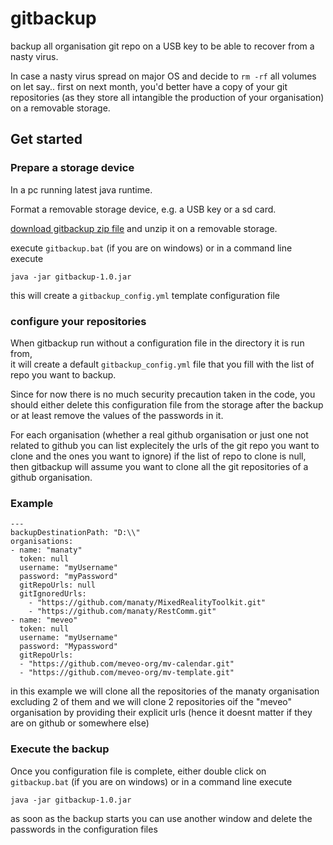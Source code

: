 # gitbackup
backup all organisation git repo on a USB key to be able to recover from a nasty virus.

In case a nasty virus spread on major OS and decide to `rm -rf` all volumes on let say.. first on next month,
you'd better have a copy of your git repositories (as they store all intangible the production of your organisation)
on a removable storage.

## Get started

### Prepare a storage device 

In a pc running latest java runtime.

Format a removable storage device, e.g. a USB key or a sd card.

[download gitbackup zip file](https://github.com/smichea/gitbackup/releases/tag/1.0.0) and unzip it on a removable storage.

execute `gitbackup.bat` (if you are on windows) or in a command line execute 
```
java -jar gitbackup-1.0.jar
```
this will create a `gitbackup_config.yml` template configuration file

### configure your repositories
When gitbackup run without a configuration file in the directory it is run from,  
it will create a default `gitbackup_config.yml` file that you fill with the list of repo you want to backup.

Since for now there is no much security precaution taken in the code, you should either delete this configuration file from the storage after the backup or at least remove the values of the passwords in it.

For each organisation (whether a real github organisation or just one not related to github you can list explecitely the urls of the git repo you want to clone and the ones you want to ignore)
if the list of repo to clone is null, then gitbackup will assume you want to clone all the git repositories of a github organisation.


### Example

```
---
backupDestinationPath: "D:\\"
organisations:
- name: "manaty"
  token: null
  username: "myUsername"
  password: "myPassword"
  gitRepoUrls: null
  gitIgnoredUrls:
    - "https://github.com/manaty/MixedRealityToolkit.git"
    - "https://github.com/manaty/RestComm.git"
- name: "meveo"
  token: null
  username: "myUsername"
  password: "Mypassword"
  gitRepoUrls:
  - "https://github.com/meveo-org/mv-calendar.git"
  - "https://github.com/meveo-org/mv-template.git"
```

in this example we will clone all the repositories of the manaty organisation excluding 2 of them
and we will clone 2 repositories oif the "meveo" organisation by providing their explicit urls (hence it doesnt matter if they are on github or somewhere else)

### Execute the backup
Once you configuration file is complete, either double click on  `gitbackup.bat` (if you are on windows) or in a command line execute
```
java -jar gitbackup-1.0.jar
```
as soon as the backup starts you can use another window and delete the passwords in the configuration files
